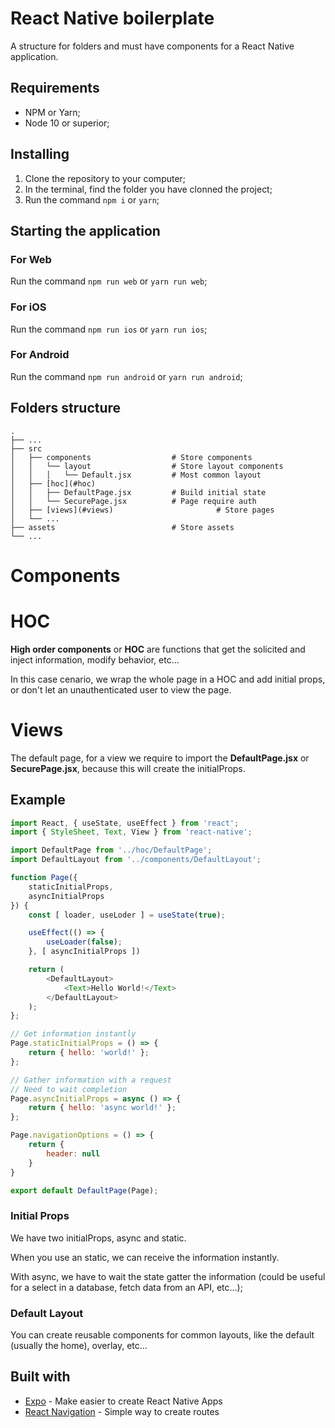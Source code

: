 # React Native boilerplate

A structure for folders and must have components for a React Native application.

## Requirements

- NPM or Yarn;
- Node 10 or superior;

## Installing

1. Clone the repository to your computer;
2. In the terminal, find the folder you have clonned the project;
3. Run the command `npm i` or `yarn`;

## Starting the application

### For Web
Run the command `npm run web` or `yarn run web`;

### For iOS
Run the command `npm run ios` or `yarn run ios`;

### For Android
Run the command `npm run android` or `yarn run android`;

## Folders structure
```
.
├── ...
├── src
│   ├── components                  # Store components
│   │   └── layout                  # Store layout components
│   │   │   └── Default.jsx         # Most common layout
│   ├── [hoc](#hoc)      
│   │   ├── DefaultPage.jsx         # Build initial state
│   │   └── SecurePage.jsx          # Page require auth
│   ├── [views](#views)                       # Store pages
│   └── ...
├── assets                          # Store assets
└── ...
```

# Components

# HOC
**High order components** or **HOC** are functions that get the solicited and inject information, modify behavior, etc…

In this case cenario, we wrap the whole page in a HOC and add initial props, or don't let an unauthenticated user to view the page.

# Views
The default page, for a view we require to import the **DefaultPage.jsx** or **SecurePage.jsx**, because this will create the initialProps.

## Example
``` javascript
import React, { useState, useEffect } from 'react';
import { StyleSheet, Text, View } from 'react-native';

import DefaultPage from '../hoc/DefaultPage';
import DefaultLayout from '../components/DefaultLayout';

function Page({
    staticInitialProps,
    asyncInitialProps
}) {
    const [ loader, useLoder ] = useState(true);

    useEffect(() => {
        useLoader(false);
    }, [ asyncInitialProps ])

    return (
        <DefaultLayout>
            <Text>Hello World!</Text>
        </DefaultLayout>
    );
};

// Get information instantly
Page.staticInitialProps = () => {
    return { hello: 'world!' };
};

// Gather information with a request
// Need to wait completion
Page.asyncInitialProps = async () => {
    return { hello: 'async world!' };
};

Page.navigationOptions = () => {
    return {
        header: null
    }
}

export default DefaultPage(Page);
```

### Initial Props
We have two initialProps, async and static. 

When you use an static, we can receive the information instantly.

With async, we have to wait the state gatter the information (could be useful for a select in a database, fetch data from an API, etc…);

### Default Layout
You can create reusable components for common layouts, like the default (usually the home), overlay, etc…

## Built with
* [Expo](https://expo.io/) - Make easier to create React Native Apps
* [React Navigation](https://reactnavigation.org/) - Simple way to create routes
